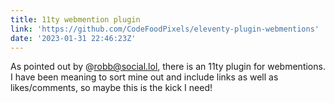 ```yaml
---
title: 11ty webmention plugin
link: 'https://github.com/CodeFoodPixels/eleventy-plugin-webmentions'
date: '2023-01-31 22:46:23Z'
---
```


﻿As pointed out by @robb@social.lol, there is an 11ty plugin for webmentions. I have been meaning to sort mine out and include links as well as likes/comments, so maybe this is the kick I need!
